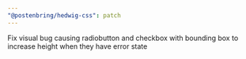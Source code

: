 ```yaml
---
"@postenbring/hedwig-css": patch
---
```


Fix visual bug causing radiobutton and checkbox with bounding box to increase height when they have error state
